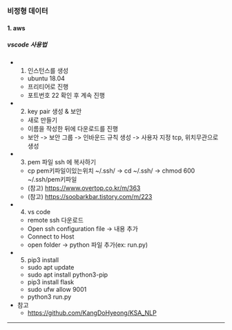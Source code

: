 ### 비정형 데이터 
#### 1. aws
##### vscode 사용법
- 1) 인스턴스를 생성
	+ ubuntu 18.04
	+ 프리티어로 진행
	+ 포트번호 22 확인 후 계속 진행
- 2) key pair 생성 & 보안 
	+ 새로 만들기
	+ 이름을 작성한 뒤에 다운로드를 진행
	+ 보안 -> 보안 그룹 -> 인바운드 규칙 생성 -> 사용자 지정 tcp, 위치무관으로 생성
- 3) pem 파일 ssh 에 복사하기
	+ cp pem키파일이있는위치 ~/.ssh/ -> cd ~/.ssh/ -> chmod 600 ~/.ssh/pem키파일
	+ (참고) https://www.overtop.co.kr/m/363
	+ (참고) https://soobarkbar.tistory.com/m/223
- 4) vs code
	+ remote ssh 다운로드
	+ Open ssh configuration file -> 내용 추가 
	+ Connect to Host
	+ open folder -> python 파일 추가(ex: run.py)
- 5) pip3 install
	+ sudo apt update
	+ sudo apt install python3-pip
	+ pip3 install flask
	+ sudo ufw allow 9001
	+ python3 run.py
- 참고
	+ https://github.com/KangDoHyeong/KSA_NLP

---





